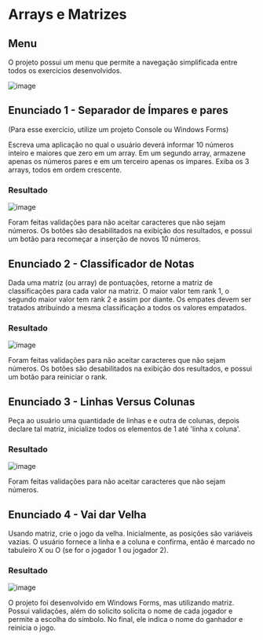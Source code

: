 # Arrays e Matrizes

## Menu

O projeto possui um menu que permite a navegação simplificada entre todos os exercicios desenvolvidos.

![image](https://user-images.githubusercontent.com/38474570/187734000-1afd83a5-b742-4bee-89f0-22f764d9d5e3.png)


## Enunciado 1 - Separador de Ímpares e pares
(Para esse exercício, utilize um projeto Console ou Windows Forms)

Escreva uma aplicação no qual o usuário deverá informar 10 números inteiro e maiores que zero em um array. Em um segundo array, armazene apenas os números pares e em um terceiro apenas os ímpares. Exiba os 3 arrays, todos em ordem crescente.


### Resultado
![image](https://user-images.githubusercontent.com/38474570/187731478-1c67e6b7-5d4d-4d83-a1ff-13251e251183.png)

Foram feitas validações para não aceitar caracteres que não sejam números.
Os botões são desabilitados na exibição dos resultados, e possui um botão para recomeçar a inserção de novos 10 números. 

## Enunciado 2 - Classificador de Notas
Dada uma matriz (ou array) de pontuações, retorne a matriz de classificações para cada valor na matriz. O maior valor tem rank 1, o segundo maior valor tem rank 2 e assim por diante. Os empates devem ser tratados atribuindo a mesma classificação a todos os valores empatados. 

### Resultado
![image](https://user-images.githubusercontent.com/38474570/187732456-a30fd880-1ac8-45d5-ab88-e2d66795f838.png)

Foram feitas validações para não aceitar caracteres que não sejam números.
Os botões são desabilitados na exibição dos resultados, e possui um botão para reiniciar o rank. 

## Enunciado 3 - Linhas Versus Colunas
Peça ao usuário uma quantidade de linhas e e outra de colunas, depois declare tal matriz, inicialize todos os elementos de 1 até 'linha x coluna'.

### Resultado
![image](https://user-images.githubusercontent.com/38474570/187732803-abeb3ac4-00bb-4325-838f-4cb043347a61.png)

Foram feitas validações para não aceitar caracteres que não sejam números.

## Enunciado 4 - Vai dar Velha
Usando matriz, crie o jogo da velha. Inicialmente, as posições são variáveis vazias. O usuário fornece a linha e a coluna e confirma, então é marcado no tabuleiro X ou O (se for o jogador 1 ou jogador 2).

### Resultado
![image](https://user-images.githubusercontent.com/38474570/187733589-0008b877-e079-4dcc-9dbd-45e562312ae9.png)

O projeto foi desenvolvido em Windows Forms, mas utilizando matriz. Possui validações, além do solicito solicita o nome de cada jogador e permite a escolha do símbolo. No final, ele indica o nome do ganhador e reinicia o jogo. 
